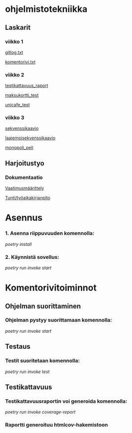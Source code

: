 # ohjelmistotekniikka

## Laskarit

### viikko 1

[gitlog.txt](https://github.com/ds20220914/ohjelmistotekniikka/blob/main/laskarit/viikko1/gitlog.txt)

[komentorivi.txt](https://github.com/ds20220914/ohjelmistotekniikka/blob/main/laskarit/viikko1/komentorivi.txt)

### viikko 2

[testikattavuus_raport](https://github.com/ds20220914/ohjelmistotekniikka/blob/main/laskarit/viikko2/testikattavuus_kuva.png)

[maksukortti_test](https://github.com/ds20220914/ohjelmistotekniikka/tree/main/laskarit/viikko2/maksukortti)

[unicafe_test](https://github.com/ds20220914/ohjelmistotekniikka/tree/main/laskarit/viikko2/unicafe)

### viikko 3

[sekvenssikaavio](https://github.com/ds20220914/ohjelmistotekniikka/blob/main/laskarit/viikko3/sekvenssikaavio.png)

[laajempisekvenssikaavio](https://github.com/ds20220914/ohjelmistotekniikka/blob/main/laskarit/viikko3/laajempisekvenssikaavio.png)

[monopoli_peli](https://github.com/ds20220914/ohjelmistotekniikka/blob/main/laskarit/viikko3/monopoli.md)

## Harjoitustyo

### Dokumentaatio

[Vaatimusmäärittely](https://github.com/ds20220914/ohjelmistotekniikka/blob/main/harjoitustyo/dokumentaatio/vaatimusmaarittely.md)

[Tunti/työaikakirjanpito](https://github.com/ds20220914/ohjelmistotekniikka/blob/main/harjoitustyo/dokumentaatio/tuntikirjanpito.md)

# Asennus

### 1. Asenna riippuvuuden komennolla:

*poetry install*

### 2. Käynnistä sovellus:

*poetry run invoke start* 

# Komentorivitoiminnot

## Ohjelman suorittaminen

### Ohjelman pystyy suorittamaan komennolla:

*poetry run invoke start*

## Testaus

### Testit suoritetaan komennolla:

*poetry run invoke test*

## Testikattavuus

### Testikattavuusraportin voi generoida komennolla:

*poetry run invoke coverage-report*

### Raportti generoituu htmlcov-hakemistoon


